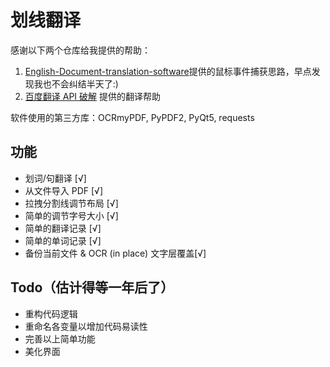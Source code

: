 <!--
 * @Author: your name
 * @Date: 2021-04-07 14:19:52
 * @LastEditTime: 2021-04-18 16:39:55
 * @LastEditors: Please set LastEditors
 * @Description: In User Settings Edit
 * @FilePath: /undefined/Users/home/PycharmProjects/pythonProject1/my_translation/readme.md
-->
# 划线翻译
感谢以下两个仓库给我提供的帮助：
1. [English-Document-translation-software](https://github.com/zhangcf0110/English-Document-translation-software)提供的鼠标事件捕获思路，早点发现我也不会纠结半天了:)
2. [百度翻译 API 破解](https://github.com/ZCY01/BaiduTranslate) 提供的翻译帮助

软件使用的第三方库：OCRmyPDF, PyPDF2, PyQt5, requests

## 功能

- 划词/句翻译 [√]
- 从文件导入 PDF [√]
- 拉拽分割线调节布局 [√]
- 简单的调节字号大小 [√]
- 简单的翻译记录 [√]
- 简单的单词记录 [√]
- 备份当前文件 & OCR (in place) 文字层覆盖[√]
  
## Todo（估计得等一年后了）
- 重构代码逻辑
- 重命名各变量以增加代码易读性
- 完善以上简单功能
- 美化界面
